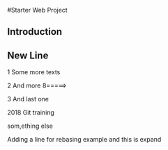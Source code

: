 #Starter Web Project

## Introduction

## New Line


1 Some more texts

2 And more 8=====>


3 And last one

2018 Git training

som,ething else

Adding a line for rebasing example and this is expand
